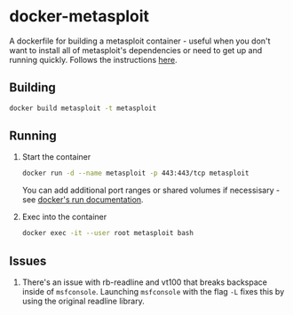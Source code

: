 # docker-metasploit

A dockerfile for building a metasploit container - useful when you don't want
to install all of metasploit's dependencies or need to get up and running
quickly. Follows the instructions
[here](https://www.darkoperator.com/installing-metasploit-in-ubunt/).

## Building

```bash
docker build metasploit -t metasploit
```

## Running

1. Start the container

    ```bash
    docker run -d --name metasploit -p 443:443/tcp metasploit
    ```

    You can add additional port ranges or shared volumes if necessisary - see [docker's run documentation](https://docs.docker.com/engine/reference/run/).

2. Exec into the container

    ```bash
    docker exec -it --user root metasploit bash
    ```

## Issues

1. There's an issue with rb-readline and vt100 that breaks backspace inside of
`msfconsole`. Launching `msfconsole` with the flag `-L` fixes this by using the
original readline library.
